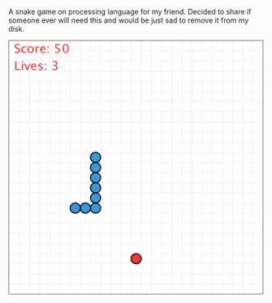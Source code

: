 A snake game on processing language for my friend. Decided to share if someone ever will need this and would be just sad to remove it from my disk.

![game picture](snake.png)
